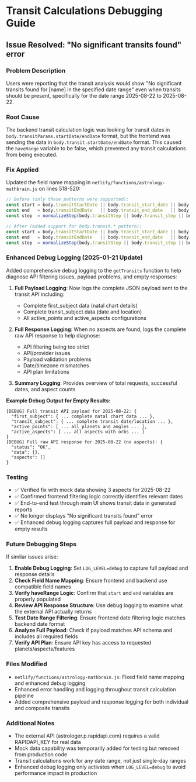 # Transit Calculations Debugging Guide

## Issue Resolved: "No significant transits found" error

### Problem Description
Users were reporting that the transit analysis would show "No significant transits found for [name] in the specified date range" even when transits should be present, specifically for the date range 2025-08-22 to 2025-08-22.

### Root Cause
The backend transit calculation logic was looking for transit dates in `body.transitParams.startDate/endDate` format, but the frontend was sending the data in `body.transit.startDate/endDate` format. This caused the `haveRange` variable to be false, which prevented any transit calculations from being executed.

### Fix Applied
Updated the field name mapping in `netlify/functions/astrology-mathbrain.js` on lines 518-520:

```javascript
// Before (only these patterns were supported):
const start = body.transitStartDate || body.transit_start_date || body.transitParams?.startDate;
const end   = body.transitEndDate   || body.transit_end_date   || body.transitParams?.endDate;
const step  = normalizeStep(body.transitStep || body.transit_step || body.transitParams?.step);

// After (added support for body.transit.* pattern):
const start = body.transitStartDate || body.transit_start_date || body.transitParams?.startDate || body.transit?.startDate;
const end   = body.transitEndDate   || body.transit_end_date   || body.transitParams?.endDate || body.transit?.endDate;
const step  = normalizeStep(body.transitStep || body.transit_step || body.transitParams?.step || body.transit?.step);
```

### Enhanced Debug Logging (2025-01-21 Update)
Added comprehensive debug logging to the `getTransits` function to help diagnose API filtering issues, payload problems, and empty responses:

1. **Full Payload Logging**: Now logs the complete JSON payload sent to the transit API including:
   - Complete first_subject data (natal chart details)
   - Complete transit_subject data (date and location)
   - All active_points and active_aspects configurations

2. **Full Response Logging**: When no aspects are found, logs the complete raw API response to help diagnose:
   - API filtering being too strict
   - API/provider issues
   - Payload validation problems
   - Date/timezone mismatches
   - API plan limitations

3. **Summary Logging**: Provides overview of total requests, successful dates, and aspect counts

**Example Debug Output for Empty Results:**
```
[DEBUG] Full transit API payload for 2025-08-22: {
  "first_subject": { ... complete natal chart data ... },
  "transit_subject": { ... complete transit date/location ... },
  "active_points": [ ... all planets and angles ... ],
  "active_aspects": [ ... all aspects with orbs ... ]
}
[DEBUG] Full raw API response for 2025-08-22 (no aspects): {
  "status": "OK",
  "data": {},
  "aspects": []
}
```

### Testing
- ✅ Verified fix with mock data showing 3 aspects for 2025-08-22
- ✅ Confirmed frontend filtering logic correctly identifies relevant dates  
- ✅ End-to-end test through main UI shows transit data in generated reports
- ✅ No longer displays "No significant transits found" error
- ✅ Enhanced debug logging captures full payload and response for empty results

### Future Debugging Steps
If similar issues arise:

1. **Enable Debug Logging**: Set `LOG_LEVEL=debug` to capture full payload and response details
2. **Check Field Name Mapping**: Ensure frontend and backend use compatible field names
3. **Verify haveRange Logic**: Confirm that `start` and `end` variables are properly populated
4. **Review API Response Structure**: Use debug logging to examine what the external API actually returns
5. **Test Date Range Filtering**: Ensure frontend date filtering logic matches backend date format
6. **Analyze Full Payload**: Check if payload matches API schema and includes all required fields
7. **Verify API Plan**: Ensure API key has access to requested planets/aspects/features

### Files Modified
- `netlify/functions/astrology-mathbrain.js`: Fixed field name mapping and enhanced debug logging
- Enhanced error handling and logging throughout transit calculation pipeline
- Added comprehensive payload and response logging for both individual and composite transits

### Additional Notes
- The external API (astrologer.p.rapidapi.com) requires a valid RAPIDAPI_KEY for real data
- Mock data capability was temporarily added for testing but removed from production code
- Transit calculations work for any date range, not just single-day ranges
- Enhanced debug logging only activates when `LOG_LEVEL=debug` to avoid performance impact in production